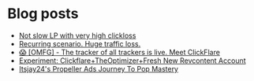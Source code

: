 # Blog posts
<!-- BLOG-POST-LIST:START -->
- [Not slow LP with very high clickloss](https://afflift.com/f/threads/not-slow-lp-with-very-high-clickloss.10570/)
- [Recurring scenario. Huge traffic loss.](https://afflift.com/f/threads/recurring-scenario-huge-traffic-loss.10522/)
- [😱 [OMFG] - The tracker of all trackers is live. Meet ClickFlare](https://afflift.com/f/threads/%F0%9F%98%B1-omfg-the-tracker-of-all-trackers-is-live-meet-clickflare.9851/)
- [Experiment: Clickflare+TheOptimizer+Fresh New Revcontent Account](https://afflift.com/f/threads/experiment-clickflare-theoptimizer-fresh-new-revcontent-account.10545/)
- [Itsjay24&#39;s Propeller Ads Journey To Pop Mastery](https://afflift.com/f/threads/itsjay24s-propeller-ads-journey-to-pop-mastery.10146/)
<!-- BLOG-POST-LIST:END -->
